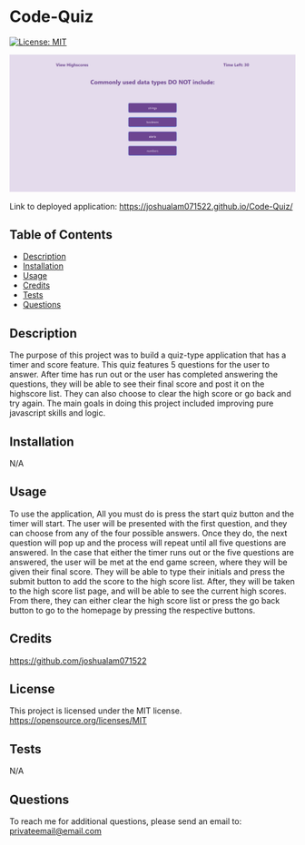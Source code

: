 # Code-Quiz

[![License: MIT](https://img.shields.io/badge/License-MIT-yellow.svg)](https://opensource.org/licenses/MIT)

![My Image](/code%20quiz%20readme%20demo.png)

Link to deployed application: https://joshualam071522.github.io/Code-Quiz/

## Table of Contents

- [Description](#description)
- [Installation](#installation)
- [Usage](#usage)
- [Credits](#credits)
- [Tests](#tests)
- [Questions](#questions)

## Description

The purpose of this project was to build a quiz-type application that has a timer and score feature. This quiz features 5 questions for the user to answer. After time has run out or the user has completed answering the questions, they will be able to see their final score and post it on the highscore list. They can also choose to clear the high score or go back and try again. The main goals in doing this project included improving pure javascript skills and logic.

## Installation

N/A

## Usage

To use the application, All you must do is press the start quiz button and the timer will start. The user will be presented with the first question, and they can choose from any of the four possible answers. Once they do, the next question will pop up and the process will repeat until all five questions are answered. In the case that either the timer runs out or the five questions are answered, the user will be met at the end game screen, where they will be given their final score. They will be able to type their initials and press the submit button to add the score to the high score list. After, they will be taken to the high score list page, and will be able to see the current high scores. From there, they can either clear the high score list or press the go back button to go to the homepage by pressing the respective buttons.

## Credits

https://github.com/joshualam071522

## License

This project is licensed under the MIT license.
https://opensource.org/licenses/MIT

## Tests

N/A

## Questions

To reach me for additional questions, please send an email to: privateemail@email.com

